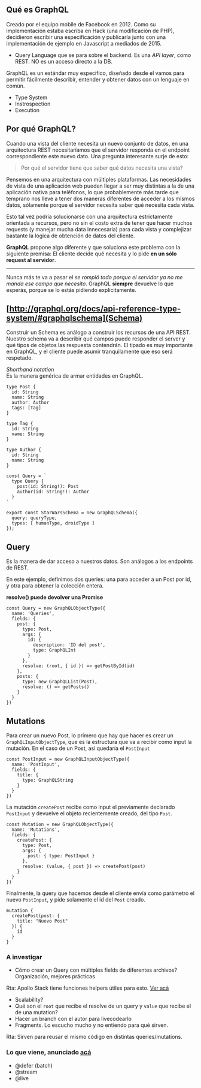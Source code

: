 ## Qué es GraphQL

Creado por el equipo mobile de Facebook en 2012. Como su implementación estaba escriba en Hack (una modificación de PHP), decidieron escribir una especificación y publicarla junto con una implementación de ejemplo en Javascript a mediados de 2015.

- Query Language que se para sobre el backend. Es una _API layer_, como REST. NO es un acceso directo a la DB.

GraphQL es un estándar muy específico, diseñado desde el vamos para permitir fácilmente describir, entender y obtener datos con un lenguaje en común.

- Type System
- Instrospection
- Execution

## Por qué GraphQL?

Cuando una vista del cliente necesita un nuevo conjunto de datos, en una arquitectura REST necesitaríamos que el servidor responda en el endpoint correspondiente este nuevo dato. Una pregunta interesante surje de esto:

> Por qué el servidor tiene que saber qué datos necesita una vista?

Pensemos en una arquitectura con múltiples plataformas. Las necesidades de vista de una aplicación web pueden llegar a ser muy distintas a la de una aplicación nativa para teléfonos, lo que probablemente más tarde que temprano nos lleve a tener dos maneras diferentes de acceder a los mismos datos, sólamente porque el servidor necesita saber qué necesita cada vista.

Esto tal vez podría solucionarse con una arquitectura estrictamente orientada a recursos, pero no sin el costo extra de tener que hacer muchos requests (y manejar mucha data innecesaria) para cada vista y complejizar bastante la lógica de obtención de datos del cliente.

**GraphQL** propone algo diferente y que soluciona este problema con la siguiente premisa: El cliente decide qué necesita y lo pide **en un sólo request al servidor**.

---

Nunca más te va a pasar el _se rompió todo porque el servidor ya no me manda ese campo que necesito_. GraphQL **siempre** devuelve lo que esperás, porque se lo estás pidiendo explícitamente.

## [http://graphql.org/docs/api-reference-type-system/#graphqlschema](Schema)
Construir un Schema es análogo a construir los recursos de una API REST. Nuestro schema va a describir qué campos puede responder el server y qué tipos de objetos las respuesta contendrán.
El tipado es muy importante en GraphQL, y el cliente puede asumir tranquilamente que eso será respetado.

*Shorthand notation*  
Es la manera genérica de armar entidades en GraphQL.

```
type Post {
  id: String
  name: String
  author: Author
  tags: [Tag]
}

type Tag {
  id: String
  name: String
}

type Author {
  id: String
  name: String
}

const Query = `
  type Query {
    post(id: String!): Post
    author(id: String!): Author
  }
`

export const StarWarsSchema = new GraphQLSchema({
  query: queryType,
  types: [ humanType, droidType ]
});
```

## Query

Es la manera de dar acceso a nuestros datos. Son análogos a los endpoints de REST.

En este ejemplo, definimos dos queries: una para acceder a un Post por id, y otra para obtener la colección entera.

**resolve() puede devolver una Promise**

```
const Query = new GraphQLObjectType({
  name: 'Queries',
  fields: {
    post: {
      type: Post,
      args: {
        id: {
          description: 'ID del post',
          type: GraphQLInt
        }
      },
      resolve: (root, { id }) => getPostById(id)
    },
    posts: {
      type: new GraphQLList(Post),
      resolve: () => getPosts()
    }
  }
})
```

## Mutations

Para crear un nuevo Post, lo primero que hay que hacer es crear un `GraphQLInputObjectType`, que es la estructura que va a recibir como input la mutación. En el caso de un Post, así quedaría el `PostInput`

```
const PostInput = new GraphQLInputObjectType({
  name: 'PostInput',
  fields: {
    title: {
      type: GraphQLString
    }
  }
})
```

La mutación `createPost` recibe como input el previamente declarado `PostInput` y devuelve el objeto recientemente creado, del tipo `Post`.

```
const Mutation = new GraphQLObjectType({
  name: 'Mutations',
  fields: {
    createPost: {
      type: Post,
      args: {
        post: { type: PostInput }
      },
      resolve: (value, { post }) => createPost(post)
    }
  }
})
```

Finalmente, la query que hacemos desde el cliente envía como parámetro el nuevo `PostInput`, y pide solamente el id del `Post` creado.

```
mutation {
  createPost(post: {
    title: "Nuevo Post"
  }) {
    id
  }
}
```

### A investigar

- Cómo crear un Query con múltiples fields de diferentes archivos? Organización, mejores prácticas

Rta: Apollo Stack tiene funciones helpers útiles para esto. [Ver acá](http://dev.apollodata.com/tools/graphql-tools/index.html)

- Scalability?
- Qué son el `root` que recibe el resolve de un query y `value` que recibe el de una mutation?
- Hacer un branch con el autor para livecodearlo
- Fragments. Lo escucho mucho y no entiendo para qué sirven.

Rta: Sirven para reusar el mismo código en distintas queries/mutations.

### Lo que viene, anunciado [acá](https://www.youtube.com/watch?v=ViXL0YQnioU)

- @defer (batch)
- @stream
- @live
